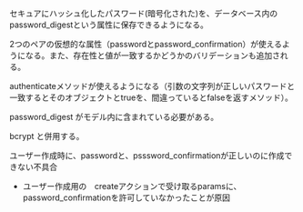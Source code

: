 セキュアにハッシュ化したパスワード(暗号化された)を、データベース内のpassword_digestという属性に保存できるようになる。
 
2つのペアの仮想的な属性（passwordとpassword_confirmation）が使えるようになる。また、存在性と値が一致するかどうかのバリデーションも追加される。

authenticateメソッドが使えるようになる（引数の文字列が正しいパスワードと一致するとそのオブジェクトとtrueを、間違っているとfalseを返すメソッド）。

password_digest がモデル内に含まれている必要がある。

bcrypt と併用する。

ユーザー作成時に、passwordと、psssword_confirmationが正しいのに作成できない不具合
* ユーザー作成用の　createアクションで受け取るparamsに、password_confirmationを許可していなかったことが原因

